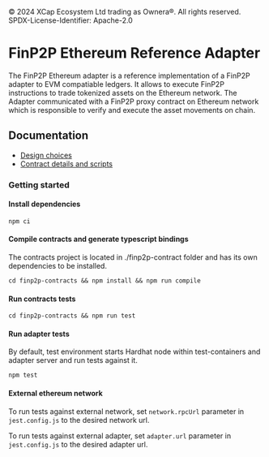 © 2024 XCap Ecosystem Ltd trading as Ownera®. All rights reserved. SPDX-License-Identifier: Apache-2.0

# FinP2P Ethereum Reference Adapter

The FinP2P Ethereum adapter is a reference implementation of a FinP2P adapter to EVM compatiable ledgers. It allows to execute FinP2P instructions to trade tokenized assets on the Ethereum network.
The Adapter communicated with a FinP2P proxy contract on Ethereum network which is responsible to verify and execute the asset movements on chain.

## Documentation

- [Design choices](specs/design.md)
- [Contract details and scripts](./finp2p-contracts/README.md)

### Getting started


#### Install dependencies


`npm ci`

#### Compile contracts and generate typescript bindings

The contracts project is located in ./finp2p-contract folder and has its own dependencies to be installed. 

`cd finp2p-contracts && npm install && npm run compile`

#### Run contracts tests

`cd finp2p-contracts && npm run test`

#### Run adapter tests

By default, test environment starts Hardhat node within test-containers and adapter server and run tests against it.

`npm test`

#### External ethereum network

To run tests against external network, set `network.rpcUrl` parameter in `jest.config.js` to the desired network url.


To run tests against external adapter, set `adapter.url` parameter in `jest.config.js` to the desired adapter url.

